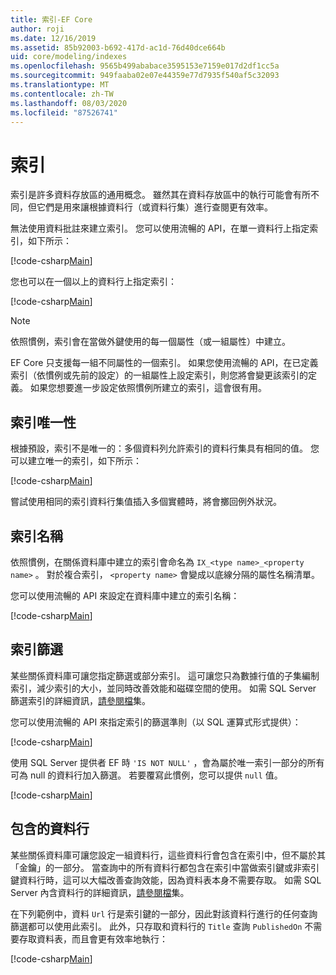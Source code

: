```yaml
---
title: 索引-EF Core
author: roji
ms.date: 12/16/2019
ms.assetid: 85b92003-b692-417d-ac1d-76d40dce664b
uid: core/modeling/indexes
ms.openlocfilehash: 9565b499ababace3595153e7159e017d2df1cc5a
ms.sourcegitcommit: 949faaba02e07e44359e77d7935f540af5c32093
ms.translationtype: MT
ms.contentlocale: zh-TW
ms.lasthandoff: 08/03/2020
ms.locfileid: "87526741"
---
```

# <a name="indexes"></a>索引

索引是許多資料存放區的通用概念。 雖然其在資料存放區中的執行可能會有所不同，但它們是用來讓根據資料行（或資料行集）進行查閱更有效率。

無法使用資料批註來建立索引。 您可以使用流暢的 API，在單一資料行上指定索引，如下所示：

[!code-csharp[Main](../../../samples/core/Modeling/FluentAPI/Index.cs?name=Index&highlight=4)]

您也可以在一個以上的資料行上指定索引：

[!code-csharp[Main](../../../samples/core/Modeling/FluentAPI/IndexComposite.cs?name=Composite&highlight=4)]

> [!NOTE]
> 依照慣例，索引會在當做外鍵使用的每一個屬性（或一組屬性）中建立。
>
> EF Core 只支援每一組不同屬性的一個索引。 如果您使用流暢的 API，在已定義索引（依慣例或先前的設定）的一組屬性上設定索引，則您將會變更該索引的定義。 如果您想要進一步設定依照慣例所建立的索引，這會很有用。

## <a name="index-uniqueness"></a>索引唯一性

根據預設，索引不是唯一的：多個資料列允許索引的資料行集具有相同的值。 您可以建立唯一的索引，如下所示：

[!code-csharp[Main](../../../samples/core/Modeling/FluentAPI/IndexUnique.cs?name=IndexUnique&highlight=5)]

嘗試使用相同的索引資料行集值插入多個實體時，將會擲回例外狀況。

## <a name="index-name"></a>索引名稱

依照慣例，在關係資料庫中建立的索引會命名為 `IX_<type name>_<property name>` 。 對於複合索引， `<property name>` 會變成以底線分隔的屬性名稱清單。

您可以使用流暢的 API 來設定在資料庫中建立的索引名稱：

[!code-csharp[Main](../../../samples/core/Modeling/FluentAPI/IndexName.cs?name=IndexName&highlight=5)]

## <a name="index-filter"></a>索引篩選

某些關係資料庫可讓您指定篩選或部分索引。 這可讓您只為數據行值的子集編制索引，減少索引的大小，並同時改善效能和磁碟空間的使用。 如需 SQL Server 篩選索引的詳細資訊，[請參閱檔](/sql/relational-databases/indexes/create-filtered-indexes)集。

您可以使用流暢的 API 來指定索引的篩選準則（以 SQL 運算式形式提供）：

[!code-csharp[Main](../../../samples/core/Modeling/FluentAPI/IndexFilter.cs?name=IndexFilter&highlight=5)]

使用 SQL Server 提供者 EF 時 `'IS NOT NULL'` ，會為屬於唯一索引一部分的所有可為 null 的資料行加入篩選。 若要覆寫此慣例，您可以提供 `null` 值。

[!code-csharp[Main](../../../samples/core/Modeling/FluentAPI/IndexNoFilter.cs?name=IndexNoFilter&highlight=6)]

## <a name="included-columns"></a>包含的資料行

某些關係資料庫可讓您設定一組資料行，這些資料行會包含在索引中，但不屬於其「金鑰」的一部分。 當查詢中的所有資料行都包含在索引中當做索引鍵或非索引鍵資料行時，這可以大幅改善查詢效能，因為資料表本身不需要存取。 如需 SQL Server 內含資料行的詳細資訊，[請參閱檔](/sql/relational-databases/indexes/create-indexes-with-included-columns)集。

在下列範例中，資料 `Url` 行是索引鍵的一部分，因此對該資料行進行的任何查詢篩選都可以使用此索引。 此外，只存取和資料行的 `Title` 查詢 `PublishedOn` 不需要存取資料表，而且會更有效率地執行：

[!code-csharp[Main](../../../samples/core/Modeling/FluentAPI/IndexInclude.cs?name=IndexInclude&highlight=5-9)]
